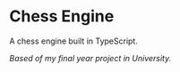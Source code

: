 # Chess Engine

A chess engine built in TypeScript.

_Based of my final year project in University._
